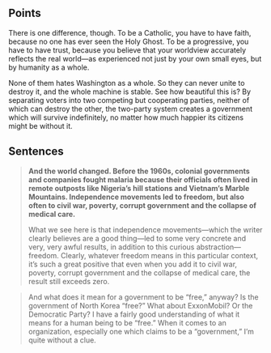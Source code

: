 ## Points

There is one difference, though. To be a Catholic, you have to have faith, because no one has ever seen the Holy Ghost. To be a progressive, you have to have trust, because you believe that your worldview accurately reflects the real world—as experienced not just by your own small eyes, but by humanity as a whole.

None of them hates Washington as a whole. So they can never unite to destroy it, and the whole machine is stable. See how beautiful this is? By separating voters into two competing but cooperating parties, neither of which can destroy the other, the two-party system creates a government which will survive indefinitely, no matter how much happier its citizens might be without it.

## Sentences
> **And the world changed. Before the 1960s, colonial governments and companies fought malaria because their officials often lived in remote outposts like Nigeria’s hill stations and Vietnam’s Marble Mountains. Independence movements led to freedom, but also often to civil war, poverty, corrupt government and the collapse of medical care.**
>
> What we see here is that independence movements—which the writer clearly believes are a good thing—led to some very concrete and very, very awful results, in addition to this curious abstraction—freedom. Clearly, whatever freedom means in this particular context, it’s such a great positive that even when you add it to civil war, poverty, corrupt government and the collapse of medical care, the result still exceeds zero.

> And what does it mean for a government to be “free,” anyway? Is the government of North Korea “free?” What about ExxonMobil? Or the Democratic Party? I have a fairly good understanding of what it means for a human being to be “free.” When it comes to an organization, especially one which claims to be a “government,” I’m quite without a clue.

